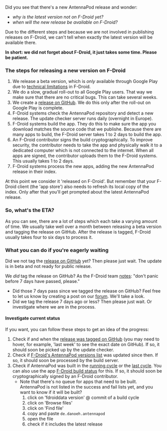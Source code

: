 Did you see that there's a new AntennaPod release and wonder:
* _why is the latest version not on F-Droid yet?_
* _when will the new release be available on F-Droid?_

Due to the different steps and because we are not involved in publishing releases on F-Droid, we can't tell when exactly the latest version will be available there.

**In short: we did not forget about F-Droid, it just takes some time. Please be patient.**

### The steps for releasing a new version on F-Droid
1. We release a beta version, which is _only_ available through Google Play due to [technical limitations](/documentation/general/beta#f-droid) in F-Droid.
2. We do a slow, gradual roll-out to all Google Play users. That way we make sure that there are no critical bugs. This can take several weeks.
3. We create a [release on GitHub](https://github.com/AntennaPod/AntennaPod/releases). We do this only after the roll-out on Google Play is complete.
4. F-Droid systems check the AntennaPod repository and detect a new release. The update checker server runs daily (overnight in Europe).
5. F-Droid systems build the app. They do this to make sure the app you download matches the source code that we publishe. Because there are many apps to build, the F-Droid server takes 1 to 2 days to build the app.
6. An F-Droid contributor signs the build cryptographically. To improve security, the contributor needs to take the app and physically walk it to a dedicated computer which is not connected to the internet. When all apps are signed, the contributor uploads them to the F-Droid systems. This usually takes 1 to 2 days.
7. F-Droid systems process the new apps, adding the new AntennaPod release in their index.

At this point we consider it 'released on F-Droid'. But remember that your F-Droid client (the 'app store') also needs to refresh its local copy of the index. Only after that you'll get prompted about the latest AntennaPod release.

### So, what's the ETA?
As you can see, there are a lot of steps which each take a varying amount of time. We usually take well over a month between releasing a beta version and tagging the release on GitHub. After the release is tagged, F-Droid usually takes four to six days to process it.

### What you can do if you're eagerly waiting
Did we not tag the [release on GitHub](https://github.com/AntennaPod/AntennaPod/releases) yet? Then please just wait. The update is in beta and not ready for public release.

We *did* tag the release on GitHub? As the F-Droid team [notes](https://gitlab.com/fdroid/wiki/-/wikis/FAQ#how-long-does-it-take-for-my-app-to-show-up-on-website-and-client): "don't panic before 7 days have passed, please."

* Did those 7 days pass since we tagged the release on GitHub? Feel free to let us know by creating a post on our [forum](https://forum.antennapod.org/). We'll take a look.
* Did we tag the release 7 days ago or less? Then please just wait. Or investigate where we are in the process.

#### Investigate current status
If you want, you can follow these steps to get an idea of the progress:
1. Check if and when the [release was tagged on GitHub](https://github.com/AntennaPod/AntennaPod/releases/latest) (you may need to hover, for example, 'last week' to see the exact date on GitHub). If so, it should soon be picked up by the update checker.
2. Check if [F-Droid's AntennaPod versions list](https://gitlab.com/fdroid/fdroiddata/-/commits/master/metadata/de.danoeh.antennapod.yml?author=checkupdates%20bot) was updated since then. If so, it should soon be processed by the build server.
3. Check if AntennaPod was built in the [running cycle](https://monitor.f-droid.org/builds/running) or the [last cycle](https://monitor.f-droid.org/builds/build). You can also use the app [F-Droid build status](https://f-droid.org/en/packages/de.storchp.fdroidbuildstatus/) for this. If so, it should soon be cryptographically signed by an F-Droid contributor.
    * Note that there's no queue for apps that need to be built. AntennaPod is not listed in the success and fail lists yet, and you want to know if it will be built?
        1. click on 'fdroiddata version' @ commit of a build cycle
        2. click on 'Browse files'
        3. click on 'Find file'
        3. copy and paste `de.danoeh.antennapod`
        4. open the file
        5. check if it includes the latest release